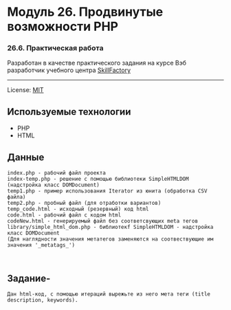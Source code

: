 <!-- SkillFactory PHPDEV-36 Рыков Денис-->
<!--Модуль 26. Модуль 26. Продвинутые возможности PHP -->

# Модуль 26. Продвинутые возможности PHP
### 26.6. Практическая работа

Разработан в качестве практического задания на курсе Вэб разработчик учебного центра [SkillFactory](https://lms.skillfactory.ru/ "Перейти на сайт учебного центра")
____

License: [MIT](license.md "Смотреть лицензию")
## Используемые технологии

* PHP
* HTML


## Данные

```
index.php - рабочий файл проекта
index-temp.php - решение с помощью библиотеки SimpleHTMLDOM (надстройка класс DOMDocument)
temp1.php - пример использования Iterator из юнита (обработка CSV файла)
temp2.php - пробный файл (для отработки вариантов)
temp_code.html - исходный (резервный) код html
code.html - рабочий файл с кодом html
codeNew.html - генерируемый файл без соответсвующих meta тегов 
library/simple_html_dom.php - библиотекf SimpleHTMLDOM - надстройка класс DOMDocument 
(Для наглядности значения метатегов заменяются на соотвествующие им значения '_metatags_')



```

## Задание- 
```
Дан html-код, с помощью итераций вырежьте из него мета теги (title description, keywords).

```
